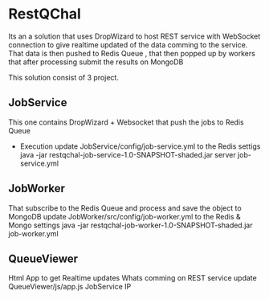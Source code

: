 # RestQChal

Its an a solution that uses DropWizard to host REST service with WebSocket connection to give realtime updated of the data comming to the service. That data is then pushed to Redis Queue , that then popped up by workers that after processing submit the results on MongoDB

This solution consist of 3 project.
## JobService
This one contains DropWizard + Websocket that push the jobs to Redis Queue
- Execution
update JobService/config/job-service.yml to the Redis settigs
java -jar restqchal-job-service-1.0-SNAPSHOT-shaded.jar server job-service.yml
## JobWorker
That subscribe to the Redis Queue and process and save the object to MongoDB
update JobWorker/src/config/job-worker.yml to the Redis  & Mongo settings
java -jar restqchal-job-worker-1.0-SNAPSHOT-shaded.jar job-worker.yml
## QueueViewer
Html App to get Realtime updates Whats comming on REST service
update QueueViewer/js/app.js JobService IP

